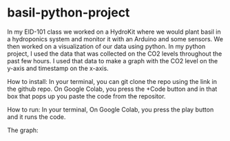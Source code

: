 # basil-python-project
In my EID-101 class we worked on a HydroKit where we would plant basil in a hydroponics system and monitor it with an Arduino and some sensors. We then worked on a visualization of our data using python. In my python project, I used the data that was collected on the CO2 levels throughout the past few hours. I used that data to make a graph with the CO2 level on the y-axis and timestamp on the x-axis.

How to install:
In your terminal, you can git clone the repo using the link in the github repo.
On Google Colab, you press the +Code button and in that box that pops up you paste the code from the repositor.

How to run: 
In your terminal, 
On Google Colab, you press the play button and it runs the code.

The graph:
